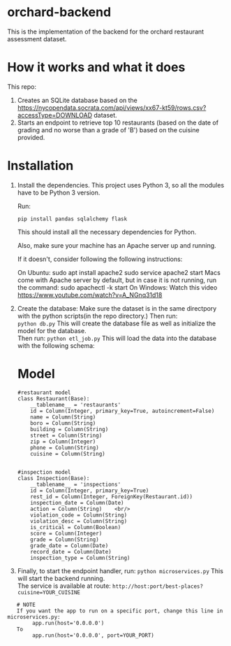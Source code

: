 # orchard-backend

This is the implementation of the backend for the orchard restaurant assessment dataset.

# How it works and what it does

This repo:

1. Creates an SQLite database based on the https://nycopendata.socrata.com/api/views/xx67-kt59/rows.csv?accessType=DOWNLOAD dataset.
2. Starts an endpoint to retrieve top 10 restaurants (based on the date of grading and no worse than a grade of 'B') based on the cuisine provided.

# Installation

1. Install the dependencies.
   This project uses Python 3, so all the modules have to be Python 3 version.
   
   Run:
   
   `pip install pandas sqlalchemy flask`
   
   This should install all the necessary dependencies for Python.
   
   Also, make sure your machine has an Apache server up and running.
   
   If it doesn't, consider following the following instructions:
   
   On Ubuntu:
      sudo apt install apache2
      sudo service apache2 start
   Macs come with Apache server by default, but in case it is not running, run the command:
      sudo apachectl -k start
   On Windows:
      Watch this video https://www.youtube.com/watch?v=A_NGnq31d18
   
 2. Create the database:
    Make sure the dataset is in the same directpory with the python scripts(in the repo directory.)
    Then run: <br/>
    `python db.py`
    This will create the database file as well as initialize the model for the database.<br/>
    Then run:
    `python etl_job.py`
    This will load the data into the database with the following schema:<br/>
      
      # Model
      ```
      #restaurant model 
      class Restaurant(Base):
          __tablename__ = 'restaurants' 
          id = Column(Integer, primary_key=True, autoincrement=False) 
          name = Column(String) 
          boro = Column(String) 
          building = Column(String)
          street = Column(String) 
          zip = Column(Integer) 
          phone = Column(String) 
          cuisine = Column(String)
        

      #inspection model
      class Inspection(Base): 
          __tablename__ = 'inspections' 
          id = Column(Integer, primary_key=True)
          rest_id = Column(Integer, ForeignKey(Restaurant.id))
          inspection_date = Column(Date)
          action = Column(String)    <br/>
          violation_code = Column(String) 
          violation_desc = Column(String) 
          is_critical = Column(Boolean) 
          score = Column(Integer) 
          grade = Column(String) 
          grade_date = Column(Date)
          record_date = Column(Date)
          inspection_type = Column(String)
       ```
          
  3.    Finally, to start the endpoint handler, run:
       `python microservices.py`
       This will start the backend running.  <br/>
       The service is available at route: `http://host:port/best-places?cuisine=YOUR_CUISINE`
       
       # NOTE
       If you want the app to run on a specific port, change this line in microservices.py:
            app.run(host='0.0.0.0')
       To
            app.run(host='0.0.0.0', port=YOUR_PORT)
